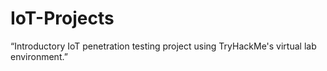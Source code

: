 # IoT-Projects
“Introductory IoT penetration testing project using TryHackMe's virtual lab environment.”
